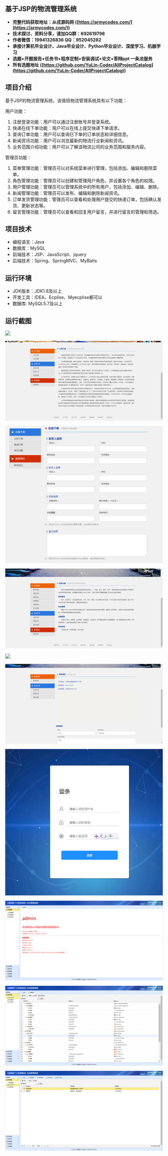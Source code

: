## 基于JSP的物流管理系统

- <b>完整代码获取地址：从戎源码网 ([https://armycodes.com/](https://armycodes.com/))</b>
- <b>技术探讨、资料分享，请加QQ群：692619798</b> 
- <b>作者微信：19941326836  QQ：952045282</b> 
- <b>承接计算机毕业设计、Java毕业设计、Python毕业设计、深度学习、机器学习</b>
- <b>选题+开题报告+任务书+程序定制+安装调试+论文+答辩ppt 一条龙服务</b>
- <b>所有选题地址 ([https://github.com/YuLin-Coder/AllProjectCatalog](https://github.com/YuLin-Coder/AllProjectCatalog)) </b>

## 项目介绍
基于JSP的物流管理系统，该值班物流管理系统具有以下功能：

用户功能：
1. 注册登录功能：用户可以通过注册账号并登录系统。
2. 快递在线下单功能：用户可以在线上提交快递下单请求。
3. 查询订单功能：用户可以查询已下单的订单状态和详细信息。
4. 新闻资讯功能：用户可以浏览最新的物流行业新闻和资讯。
5. 业务范围介绍功能：用户可以了解该物流公司的业务范围和服务内容。

管理员功能：
1. 菜单管理功能：管理员可以对系统菜单进行管理，包括添加、编辑和删除菜单。
2. 角色管理功能：管理员可以创建和管理用户角色，并设置各个角色的权限。
3. 用户管理功能：管理员可以管理系统中的所有用户，包括添加、编辑、删除。
4. 新闻管理功能：管理员可以发布、编辑和删除新闻资讯。
5. 订单发货管理功能：管理员可以查看和处理用户提交的快递订单，包括确认发货、更新状态等。
6. 留言管理功能：管理员可以查看和回复用户留言，并进行留言的管理和筛选。

## 项目技术
- 编程语言：Java
- 数据库：MySQL
- 前端技术：JSP、JavaScript、jquery
- 后端技术：Spring、SpringMVC、MyBatis

## 运行环境
- JDK版本：JDK1.8及以上
- 开发工具：IDEA、Ecplise、Myecplise都可以
- 数据库: MySQL5.7及以上

## 运行截图
![](screenshot/1.png)

![](screenshot/2.png)

![](screenshot/3.png)

![](screenshot/4.png)

![](screenshot/5.png)

![](screenshot/6.png)

![](screenshot/7.png)

![](screenshot/8.png)

![](screenshot/9.png)

![](screenshot/10.png)
